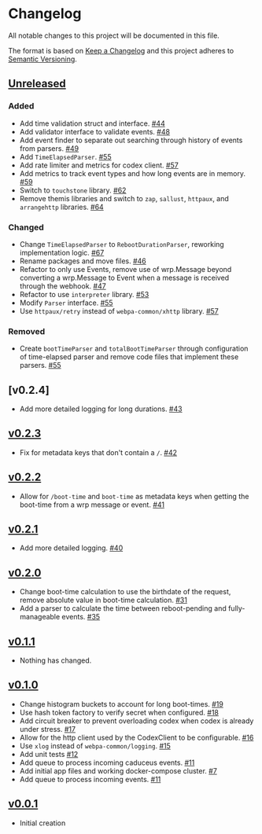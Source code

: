 # Changelog
All notable changes to this project will be documented in this file.

The format is based on [Keep a Changelog](http://keepachangelog.com/en/1.0.0/)
and this project adheres to [Semantic Versioning](http://semver.org/spec/v2.0.0.html).

## [Unreleased]

### Added
- Add time validation struct and interface. [#44](https://github.com/xmidt-org/glaukos/pull/45)
- Add validator interface to validate events. [#48](https://github.com/xmidt-org/glaukos/pull/48)
- Add event finder to separate out searching through history of events from parsers. [#49](https://github.com/xmidt-org/glaukos/pull/49)
- Add `TimeElapsedParser`. [#55](https://github.com/xmidt-org/glaukos/pull/55)
- Add rate limiter and metrics for codex client. [#57](https://github.com/xmidt-org/glaukos/pull/57)
- Add metrics to track event types and how long events are in memory. [#59](https://github.com/xmidt-org/glaukos/pull/59)
- Switch to `touchstone` library. [#62](https://github.com/xmidt-org/glaukos/pull/62)
- Remove themis libraries and switch to `zap`, `sallust`, `httpaux`, and `arrangehttp` libraries. [#64](https://github.com/xmidt-org/glaukos/pull/64)

### Changed
- Change `TimeElapsedParser` to `RebootDurationParser`, reworking implementation logic. [#67](https://github.com/xmidt-org/glaukos/pull/67)
- Rename packages and move files. [#46](https://github.com/xmidt-org/glaukos/pull/46)
- Refactor to only use Events, remove use of wrp.Message beyond converting a wrp.Message to Event when a message is received through the webhook. [#47](https://github.com/xmidt-org/glaukos/pull/47)
- Refactor to use `interpreter` library. [#53](https://github.com/xmidt-org/glaukos/pull/53)
- Modify `Parser` interface. [#55](https://github.com/xmidt-org/glaukos/pull/55)
- Use `httpaux/retry` instead of `webpa-common/xhttp` library. [#57](https://github.com/xmidt-org/glaukos/pull/57)

### Removed
- Create `bootTimeParser` and `totalBootTimeParser` through configuration of time-elapsed parser and remove code files that implement these parsers. [#55](https://github.com/xmidt-org/glaukos/pull/55)

## [v0.2.4]
- Add more detailed logging for long durations. [#43](https://github.com/xmidt-org/glaukos/pull/43)

## [v0.2.3]
- Fix for metadata keys that don't contain a `/`. [#42](https://github.com/xmidt-org/glaukos/pull/42)

## [v0.2.2]
- Allow for `/boot-time` and `boot-time` as metadata keys when getting the boot-time from a wrp message or event. [#41](https://github.com/xmidt-org/glaukos/pull/41)

## [v0.2.1]
- Add more detailed logging. [#40](https://github.com/xmidt-org/glaukos/pull/40)
  
## [v0.2.0]
- Change boot-time calculation to use the birthdate of the request, remove absolute value in boot-time calculation. [#31](https://github.com/xmidt-org/glaukos/pull/31)
- Add a parser to calculate the time between reboot-pending and fully-manageable events. [#35](https://github.com/xmidt-org/glaukos/pull/35)

## [v0.1.1]
- Nothing has changed.

## [v0.1.0]
- Change histogram buckets to account for long boot-times. [#19](https://github.com/xmidt-org/glaukos/pull/19)
- Use hash token factory to verify secret when configured. [#18](https://github.com/xmidt-org/glaukos/pull/18)
- Add circuit breaker to prevent overloading codex when codex is already under stress. [#17](https://github.com/xmidt-org/glaukos/pull/17)
- Allow for the http client used by the CodexClient to be configurable. [#16](https://github.com/xmidt-org/glaukos/pull/16)
- Use `xlog` instead of `webpa-common/logging`. [#15](https://github.com/xmidt-org/glaukos/pull/15)
- Add unit tests [#12](https://github.com/xmidt-org/glaukos/pull/12)
- Add queue to process incoming caduceus events. [#11](https://github.com/xmidt-org/glaukos/pull/11)
- Add initial app files and working docker-compose cluster. [#7](https://github.com/xmidt-org/glaukos/pull/7)
- Add queue to process incoming events. [#11](https://github.com/xmidt-org/glaukos/pull/11)

## [v0.0.1]
- Initial creation

[Unreleased]: https://github.com/xmidt-org/glaukos/compare/v0.2.4..HEAD
[v0.2.3]: https://github.com/xmidt-org/glaukos/compare/v0.2.3..v0.2.4
[v0.2.3]: https://github.com/xmidt-org/glaukos/compare/v0.2.2..v0.2.3
[v0.2.2]: https://github.com/xmidt-org/glaukos/compare/v0.2.1..v0.2.2
[v0.2.1]: https://github.com/xmidt-org/glaukos/compare/v0.2.0..v0.2.1
[v0.2.0]: https://github.com/xmidt-org/glaukos/compare/v0.1.1..v0.2.0
[v0.1.1]: https://github.com/xmidt-org/glaukos/compare/v0.1.0..v0.1.1
[v0.1.0]: https://github.com/xmidt-org/glaukos/compare/v0.0.1..v0.1.0
[v0.0.1]: https://github.com/xmidt-org/glaukos/compare/0.0.1...v0.0.1
